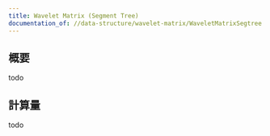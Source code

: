 ```yaml
---
title: Wavelet Matrix (Segment Tree)
documentation_of: //data-structure/wavelet-matrix/WaveletMatrixSegtree.hpp
---
```


## 概要

todo

## 計算量
todo